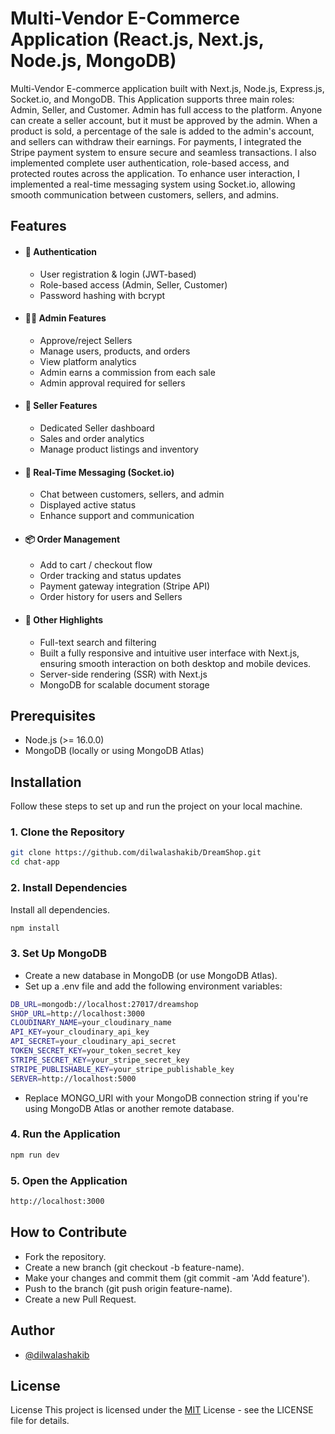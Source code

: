 
# Multi-Vendor E-Commerce Application (React.js, Next.js, Node.js, MongoDB)

Multi-Vendor E-commerce application built with Next.js, Node.js, Express.js, Socket.io, and MongoDB. This Application supports three main roles: Admin, Seller, and Customer. Admin has full access to the platform. Anyone can create a seller account, but it must be approved by the admin. When a product is sold, a percentage of the sale is added to the admin's account, and sellers can withdraw their earnings. For payments, I integrated the Stripe payment system to ensure secure and seamless transactions. I also implemented complete user authentication, role-based access, and protected routes across the application. To enhance user interaction, I implemented a real-time messaging system using Socket.io, allowing smooth communication between customers, sellers, and admins.


## Features

- #### 🔐 Authentication
    - User registration & login (JWT-based)
    - Role-based access (Admin, Seller, Customer)
    - Password hashing with bcrypt
 
- #### 🧑‍💼 Admin Features
    - Approve/reject Sellers
    - Manage users, products, and orders
    - View platform analytics
    - Admin earns a commission from each sale
    - Admin approval required for sellers

- #### 🏬 Seller Features
    - Dedicated Seller dashboard
    - Sales and order analytics
    - Manage product listings and inventory

- #### 💬 Real-Time Messaging (Socket.io)
    - Chat between customers, sellers, and admin
    - Displayed active status
    - Enhance support and communication
- #### 📦 Order Management
    - Add to cart / checkout flow
    - Order tracking and status updates
    - Payment gateway integration (Stripe API)
    - Order history for users and Sellers
- #### 🔎 Other Highlights
    - Full-text search and filtering
    - Built a fully responsive and intuitive user interface with Next.js, ensuring smooth interaction on both desktop and mobile devices.
    - Server-side rendering (SSR) with Next.js
    - MongoDB for scalable document storage

## Prerequisites

- Node.js (>= 16.0.0)
- MongoDB (locally or using MongoDB Atlas)
## Installation

Follow these steps to set up and run the project on your local machine.

### 1. Clone the Repository

```bash
git clone https://github.com/dilwalashakib/DreamShop.git
cd chat-app
```

### 2. Install Dependencies
Install all dependencies.

```bash
npm install
```

### 3. Set Up MongoDB
- Create a new database in MongoDB (or use MongoDB Atlas).
- Set up a .env file and add the following environment variables:

```bash
DB_URL=mongodb://localhost:27017/dreamshop
SHOP_URL=http://localhost:3000
CLOUDINARY_NAME=your_cloudinary_name
API_KEY=your_cloudinary_api_key
API_SECRET=your_cloudinary_api_secret
TOKEN_SECRET_KEY=your_token_secret_key
STRIPE_SECRET_KEY=your_stripe_secret_key
STRIPE_PUBLISHABLE_KEY=your_stripe_publishable_key
SERVER=http://localhost:5000
```
- Replace MONGO_URI with your MongoDB connection string if you're using MongoDB Atlas or another remote database.

### 4. Run the Application

``` bash
npm run dev
```


### 5. Open the Application

```bash
http://localhost:3000
```

## How to Contribute
- Fork the repository.
- Create a new branch (git checkout -b feature-name).
- Make your changes and commit them (git commit -am 'Add feature').
- Push to the branch (git push origin feature-name).
- Create a new Pull Request.

## Author
- [@dilwalashakib](https://www.github.com/dilwalashakib)


## License
License
This project is licensed under the [MIT](https://choosealicense.com/licenses/mit/) License - see the LICENSE file for details.


